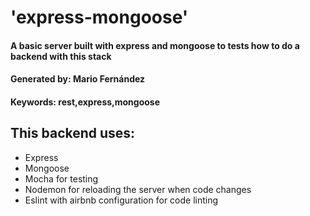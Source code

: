 # 'express-mongoose'
#### A basic server built with express and mongoose to tests how to do a backend with this stack
#### Generated by: Mario Fernández
#### Keywords: rest,express,mongoose

## This backend uses:

* Express
* Mongoose
* Mocha for testing
* Nodemon for reloading the server when code changes
* Eslint with airbnb configuration for code linting
